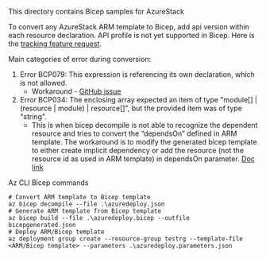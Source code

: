 This directory contains Bicep samples for AzureStack

To convert any AzureStack ARM template to Bicep, add api version within each resource declaration. API profile is not yet supported in Bicep. Here is the [tracking feature request](https://github.com/Azure/bicep/issues/851). 

Main categories of error during conversion:
1. Error BCP079: This expression is referencing its own declaration, which is not allowed.
    * Workaround - [GitHub issue](https://github.com/Azure/bicep/issues/1860)
2. Error BCP034: The enclosing array expected an item of type "module[] | (resource | module) | resource[]", but the provided item was of type "string".
    * This is when bicep decompile is not able to recognize the dependent resource and tries to convert the “dependsOn” defined in ARM template. The workaround is to modify the generated bicep template to either create implicit dependency or add the resource (not the resource id as used in ARM template) in dependsOn parameter. [Doc link](https://docs.microsoft.com/en-us/azure/azure-resource-manager/bicep/compare-template-syntax#resource-dependencies)

Az CLI Bicep commands
```
# Convert ARM template to Bicep template
az bicep decompile --file .\azuredeploy.json 
# Generate ARM template from Bicep template 
az bicep build --file .\azuredeploy.bicep --outfile bicepgenerated.json
# Deploy ARM/Bicep template
az deployment group create --resource-group testrg --template-file <ARM/Bicep template> --parameters .\azuredeploy.parameters.json
```